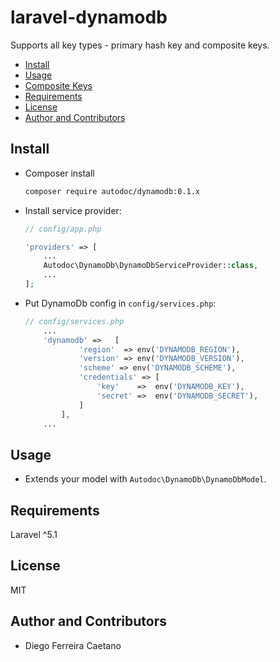 laravel-dynamodb
================
Supports all key types - primary hash key and composite keys.

* [Install](#install)
* [Usage](#usage)
* [Composite Keys](#composite-keys)
* [Requirements](#requirements)
* [License](#license)
* [Author and Contributors](#author-and-contributors)

Install
------

* Composer install
    ```bash
    composer require autodoc/dynamodb:0.1.x
    ```

* Install service provider:

    ```php
    // config/app.php
    
    'providers' => [
        ...
        Autodoc\DynamoDb\DynamoDbServiceProvider::class,
        ...
    ];
    ```

* Put DynamoDb config in `config/services.php`:

    ```php
    // config/services.php
        ...
        'dynamodb' =>	[
				'region'  => env('DYNAMODB_REGION'),
				'version' => env('DYNAMODB_VERSION'),
				'scheme' => env('DYNAMODB_SCHEME'),
				'credentials' => [
					'key'    =>  env('DYNAMODB_KEY'),
					'secret' =>  env('DYNAMODB_SECRET'),
				]
			],		
        ...
    ```

Usage
-----
* Extends your model with `Autodoc\DynamoDb\DynamoDbModel`.  


Requirements
-------------
Laravel ^5.1


License
--------
MIT


Author and Contributors
-------
* Diego Ferreira Caetano
